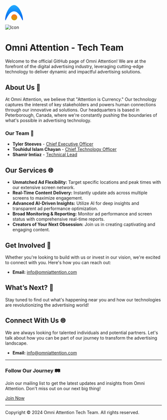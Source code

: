 <svg xmlns="http://www.w3.org/2000/svg" xmlns:xlink="http://www.w3.org/1999/xlink" width="57.007" height="49.411" viewBox="0 0 57.007 49.411">
  <defs>
    <linearGradient id="linear-gradient" x1="0.5" x2="0.5" y2="1" gradientUnits="objectBoundingBox">
      <stop offset="0" stop-color="#ff7621"/>
      <stop offset="1" stop-color="#cba200"/>
    </linearGradient>
    <linearGradient id="linear-gradient-2" x1="0.5" y1="0.027" x2="0.5" y2="1" gradientUnits="objectBoundingBox">
      <stop offset="0" stop-color="#21aaff"/>
      <stop offset="1" stop-color="#005eeb"/>
    </linearGradient>
  </defs>
  <g id="Group_64" data-name="Group 64" transform="translate(-761.319 -1202.319)">
    <path id="Path_2_-_Outline" data-name="Path 2 - Outline" d="M-.354-10A9.657,9.657,0,0,1,9.292-.354,9.657,9.657,0,0,1-.354,9.292,9.657,9.657,0,0,1-10-.354,9.657,9.657,0,0,1-.354-10Z" transform="translate(790.754 1242.14)" fill="url(#linear-gradient)"/>
    <path id="Path_2_-_Outline-2" data-name="Path 2 - Outline" d="M18.032-9.973c15.717,0,28.692,30.12,28.692,45.837S38.4,10.375,18.032,10.375s-28.315,41.207-28.315,25.49S2.315-9.973,18.032-9.973Z" transform="translate(771.601 1212.292)" fill="url(#linear-gradient-2)"/>
  </g>
</svg>

![Icon](https://github.com/user-attachments/assets/7380eda6-7e60-48fa-ba5e-d5a79e5d6fe4)

# Omni Attention - Tech Team

Welcome to the official GitHub page of Omni Attention! We are at the forefront of the digital advertising industry, leveraging cutting-edge technology to deliver dynamic and impactful advertising solutions.

## About Us 📢

At Omni Attention, we believe that "Attention is Currency." Our technology captures the interest of key stakeholders and powers human connections through our innovative ad solutions. Our headquarters is based in Peterborough, Canada, where we're constantly pushing the boundaries of what's possible in advertising technology.

### Our Team 👥

- **Tyler Steeves** - [Chief Executive Officer](https://www.linkedin.com/in/tyler-steeves-26384129)
- **Touhidul Islam Chayan** - [Chief Technology Officer](https://www.linkedin.com/in/chnspart)
- **Shamir Imtiaz** - [Technical Lead](https://www.linkedin.com/in/shamir-imtiaz)

## Our Services 🌐

- **Unmatched Ad Flexibility:** Target specific locations and peak times with our extensive screen network.
- **Real-Time Content Delivery:** Instantly update ads across multiple screens to maximize engagement.
- **Advanced AI-Driven Insights:** Utilize AI for deep insights and transparent ad performance optimization.
- **Broad Monitoring & Reporting:** Monitor ad performance and screen status with comprehensive real-time reports.
- **Creators of Your Next Obsession:** Join us in creating captivating and engaging content.

## Get Involved 🤝

Whether you're looking to build with us or invest in our vision, we're excited to connect with you. Here's how you can reach out:

- **Email:** [info@omniattention.com](mailto:info@omniattention.com)

## What’s Next? 🌟

Stay tuned to find out what's happening near you and how our technologies are revolutionizing the advertising world!

## Connect With Us 🌐

We are always looking for talented individuals and potential partners. Let's talk about how you can be part of our journey to transform the advertising landscape.

- **Email:** info@omniattention.com

---

### Follow Our Journey 🛤️

Join our mailing list to get the latest updates and insights from Omni Attention. Don't miss out on our next big thing!

[Join Now](mailto:info@omniattention.com)

---

Copyright © 2024 Omni Attention Tech Team. All rights reserved.
